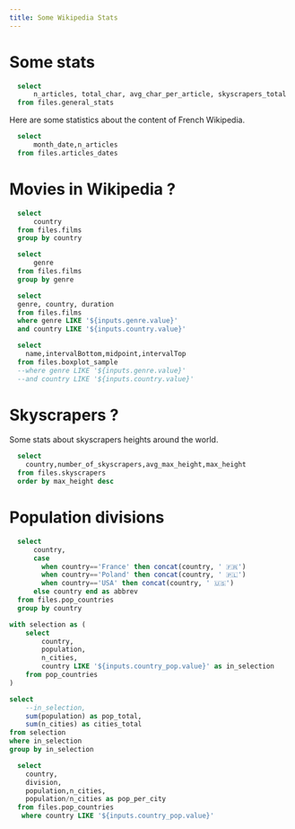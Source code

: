 ```yaml
---
title: Some Wikipedia Stats
---
```


# Some stats

```sql stats
  select
      n_articles, total_char, avg_char_per_article, skyscrapers_total
  from files.general_stats
```



Here are some statistics about the content of French Wikipedia.

<BigValue 
  data={stats} 
  value=n_articles
  title="Articles"
  fmt='#,##0.000,,"M"'
/>

<BigValue 
  data={stats} 
  value=total_char
  title="Total characters"
  fmt=num2b
/>

<BigValue 
  data={stats} 
  value=avg_char_per_article
  title="Characters per article (avg.)"
  fmt=num1k
/>


```sql article_dates
  select
      month_date,n_articles
  from files.articles_dates
```

<BarChart
    data={article_dates}
    title="Last modification date"
    x=month_date
    y=n_articles
    yAxisTitle="articles"
/>




# Movies in Wikipedia ?


```sql countries
  select
      country
  from files.films
  group by country
```

```sql genres
  select
      genre
  from files.films
  group by genre
```

<Dropdown data={countries} name=country value=country >
    <DropdownOption value="%" valueLabel="All Coutries"/>
</Dropdown>

<Dropdown data={genres} name=genre value=genre>
    <DropdownOption value="%" valueLabel="All Genres"/>
</Dropdown>


```sql all_durations
  select 
  genre, country, duration
  from files.films
  where genre LIKE '${inputs.genre.value}'
  and country LIKE '${inputs.country.value}'
```


```sql boxplot_data
  select 
    name,intervalBottom,midpoint,intervalTop
  from files.boxplot_sample
  --where genre LIKE '${inputs.genre.value}'
  --and country LIKE '${inputs.country.value}'
```


<BarChart
    data={all_durations}
    title="Average movie duration, {inputs.country.label}"
    x=genre
    y=duration
    series=country
    type=grouped
    yAxisTitle="minutes"
/>


<BoxPlot 
    data={boxplot_data}
    title="Movie duration, aggregated for {inputs.country.label} and {inputs.genre.label}"
    name=name
    intervalBottom=intervalBottom
    midpoint=midpoint
    intervalTop=intervalTop
    yFmt=usd0
/>

# Skyscrapers ?

Some stats about skyscrapers heights around the world.




<BigValue 
  data={stats} 
  value=skyscrapers_total
  title="Skyscrapers found"
  fmt=id
/>

```sql skyscrapers
  select
    country,number_of_skyscrapers,avg_max_height,max_height
  from files.skyscrapers
  order by max_height desc
```

<BarChart
    data={skyscrapers}
    title="Skyscrapers around the world"
    x=country
    y2=number_of_skyscrapers
    y=max_height
    type=grouped
    yAxisTitle="meters"
    y2AxisTitle="buildings"
/>


# Population divisions

```sql countries_pop
  select
      country,
      case 
        when country=='France' then concat(country, ' 🇫🇷')
        when country=='Poland' then concat(country, ' 🇵🇱')
        when country=='USA' then concat(country, ' 🇺🇸')
      else country end as abbrev
  from files.pop_countries
  group by country
```

<Dropdown data={countries_pop} name=country_pop value=country label=abbrev >
    <DropdownOption value="%" valueLabel="All Coutries"/>
</Dropdown>


```sql population_totals
with selection as (
    select 
        country,
        population,
        n_cities,
        country LIKE '${inputs.country_pop.value}' as in_selection
    from pop_countries
)

select 
    --in_selection,
    sum(population) as pop_total,
    sum(n_cities) as cities_total
from selection
where in_selection
group by in_selection

```

<BigValue 
  data={population_totals} 
  value=pop_total
  title="Selected population"
  fmt=num2m
/>

<BigValue 
  data={population_totals} 
  value=cities_total
  title="Selected cities"
  fmt=num1k
/>


```sql population
  select
    country,
    division,
    population,n_cities,
    population/n_cities as pop_per_city
  from files.pop_countries
   where country LIKE '${inputs.country_pop.value}'
```

<BarChart
    data={population}
    title="Most populated divisions in {inputs.country_pop.label}"
    x=division
    y=pop_per_city
    y2=population
    type=grouped
    yAxisTitle="inhabitants"
    y2AxisTitle="cities"
/>
